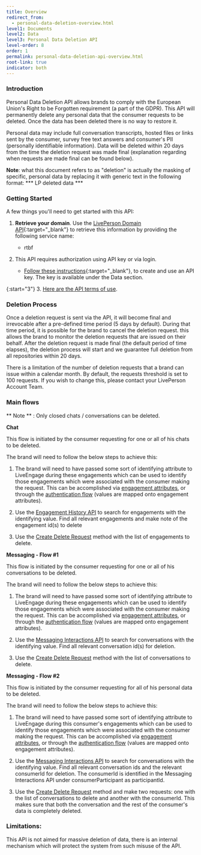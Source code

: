 ```yaml
---
title: Overview
redirect_from:
  - personal-data-deletion-overview.html
level1: Documents
level2: Data
level3: Personal Data Deletion API
level-order: 8
order: 1
permalink: personal-data-deletion-api-overview.html
root-link: true
indicator: both
---
```


### Introduction

Personal Data Deletion API allows brands to comply with the European Union's Right to be Forgotten requirement (a part of the GDPR). This API will permanently delete any personal data that the consumer requests to be deleted. Once the data has been deleted there is no way to restore it.

Personal data may include full conversation transcripts, hosted files or links sent by the consumer, survey free text answers and consumer's PII (personally identifiable information). Data will be deleted within 20 days from the time the deletion request was made final (explanation regarding when requests are made final can be found below).


**Note**: what this document refers to as "deletion" is actually the masking of specific, personal data by replacing it with generic text in the following format: *** LP deleted data ***

### Getting Started

A few things you'll need to get started with this API:

1. **Retrieve your domain**. Use the [LivePerson Domain API](agent-domain-domain-api.html){:target="_blank"} to retrieve this information by providing the following service name:

	* rtbf

2. This API requires authorization using API key or via login.

	* [Follow these instructions](guides-gettingstarted.html){:target="_blank"}, to create and use an API key. The key is available under the Data section.

{:start="3"}
3. [Here are the API terms of use](https://www.liveperson.com/policies/apitou).


### Deletion Process

Once a deletion request is sent via the API, it will become final and irrevocable after a pre-defined time period (5 days by default). During that time period, it is possible for the brand to cancel the deletion request. this allows the brand to monitor the deletion requests that are issued on their behalf.
After the deletion request is made final (the default period of time elapses), the deletion process will start and we guarantee full deletion from all repositories within 20 days.

There is a limitation of the number of deletion requests that a brand can issue within a calendar month. By default, the requests threshold is set to 100 requests. If you wish to change this, please contact your LivePerson Account Team.

### Main flows

** Note ** : Only closed chats / conversations can be deleted.

**Chat**

This flow is initiated by the consumer requesting for one or all of his chats to be deleted.

The brand will need to follow the below steps to achieve this:

1. The brand will need to have passed some sort of identifying attribute to LiveEngage during these engagements which can be used to identify those engagements which were associated with the consumer making the request. This can be accomplished via [engagement attributes](https://developers.liveperson.com/engagement-attributes-overview.html), or through the [authentication flow](https://developers.liveperson.com/guides-authentication-detailedapi.html#openid-token-structure) (values are mapped onto engagement attributes).

2. Use the [Engagement History API](https://developers.liveperson.com/data-engagement-history-overview.html) to search for engagements with the identifying value. Find all relevant engagements and make note of the engagement id(s) to delete

3. Use the [Create Delete Request](personal-data-deletion-delete-request.html) method with the list of engagements to delete.

**Messaging - Flow #1**

This flow is initiated by the consumer requesting for one or all of his conversations to be deleted.

The brand will need to follow the below steps to achieve this:

1. The brand will need to have passed some sort of identifying attribute to LiveEngage during these engagements which can be used to identify those engagements which were associated with the consumer making the request. This can be accomplished via [engagement attributes](https://developers.liveperson.com/engagement-attributes-overview.html), or through the [authentication flow](https://developers.liveperson.com/guides-authentication-detailedapi.html#openid-token-structure) (values are mapped onto engagement attributes).

2. Use the [Messaging Interactions API](https://developers.liveperson.com/data-messaging-interactions-overview.html) to search for conversations with the identifying value. Find all relevant conversation id(s) for deletion.

3. Use the [Create Delete Request](personal-data-deletion-delete-request.html) method with the list of conversations to delete.

**Messaging - Flow #2**

This flow is initiated by the consumer requesting for all of his personal data to be deleted.

The brand will need to follow the below steps to achieve this:

1. The brand will need to have passed some sort of identifying attribute to LiveEngage during this consumer's engagements which can be used to identify those engagements which were associated with the consumer making the request. This can be accomplished via [engagement attributes](https://developers.liveperson.com/engagement-attributes-overview.html), or through the [authentication flow](https://developers.liveperson.com/guides-authentication-detailedapi.html#openid-token-structure) (values are mapped onto engagement attributes).

2. Use the [Messaging Interactions API](https://developers.liveperson.com/data-messaging-interactions-overview.html) to search for conversations with the identifying value. Find all relevant conversation ids and the relevant consumerId for deletion. The consumerId is identified in the Messaging Interactions API under consumerParticipant as participantId.

3. Use the [Create Delete Request](personal-data-deletion-delete-request.html) method and make two requests: one with the list of conversations to delete and another with the consumerId. This makes sure that both the conversation and the rest of the consumer's data is completely deleted.

### Limitations:

This API is not aimed for massive deletion of data, there is an internal mechanism which will protect the system from such misuse of the API.
